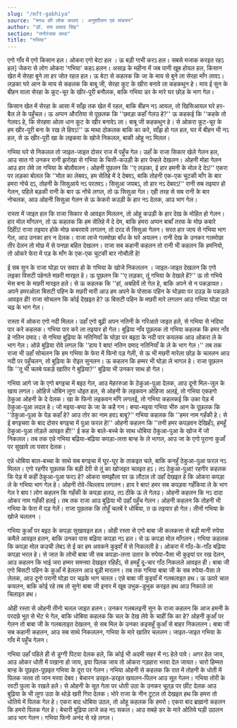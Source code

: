 ```yaml
---
slug: "/mft-gabhiya"
source: "मगध की लोक कथाएं : अनुशाीलन एवं संचयन"
author: "डॉ. राम प्रसाद सिंह"
section: "मनोरंजक कथा"
title: "गभिया"
---
```

एगो गाँव में एगो किसान हल। ओकरा एगो बेटा हल । ऊ बड़ी गाभी करऽ हल। सबसे मजाक करइत रहऽ हल] जेकरा से लोग ओकरा 'गभिया' कहऽ हलन। असाढ़ के महीना में जब पानी खूब होयल हल, किसान खेत में सेरहा बुने ला हर जोत रहल हल। ऊ बेटा से कहलक कि जा के माय से बुने ला सेरहा माँग लावऽ। लड़का घरे आन के माय से कहलक कि बाबू जी, सेरहा कूट के खीरा बनावे ला कहकथुन हे। माय ई सुन के बीहन वाला सेरहा के कूट-चूर के खीर-पूरी बनौलक, बाकि गभिया डर के मारे घर छोड़ के भाग गेल। 

किसान खेत में सेरहा के आसा में साँझ तक खेत में रहल, बाकि बीहन नऽ आयल, तो खिसिआयल घरे हर-बैल ले के पहुँचल। ऊ अप्पन औरतिया से पूछलक कि ''छवड़ा कहाँ गेलउ हे?'' ऊ कहकई कि ''कहके तो गेलवऽ हे, कि सेरहवा ओला धान कूट के खीर बनावेऽ ला। बाबू जी कहकथुन हे। से ओकरा कूट-चूर के हम खीर-पूरी बना के रख ले हिवऽ!'' ऊ माथा ठोकलक बाकि का करे, साँझ हो गल हल, घर में बीहन भी नऽ हल, से ऊ खीर-पूरी खा के लइकवा के खोजे निकलल, बाकी ओहू नऽ मिलल। 
 
गभिया घरे से निकलल तो जाइत-जाइत दोसर राज में पहुँच गेल। उहाँ के राजा सिकार खेले गेलन हल, आउ सात गो उनकर रानी झरोखा से गभिया के चित्ती-कउड़ी के हार पेन्हले देखलन। ओहनी मोहा गेलन आउ हार लेवे ला गभिया के बोलौवलन। ओहनी पूछलन कि ''ए लड़का, ई हार हमनी के मोल दे देऽ!'' एकरा पर लड़का बोलल कि ''मोल का लेबवऽ, हम सेतिहे में दे देबवऽ, बाकि तोहनी एक-एक चुटकी माँग के बार हमरा नोचे दऽ, तोहनी के सिसुआये नऽ परतवऽ। सिसुआ जयबऽ, तो हार नऽ देबवऽ!'' रानी सब तइयार हो गेलन, पहिले बड़की रानी के बार ऊ नोंचे लगल, तो ऊ सिसुआ गेल। एही तरह से सब रानी के बार नोचलक, आउ ओहनी सिसुआ गेलन से ऊ केकरो कउड़ी के हार नऽ देलक, आउ भाग गेल। 

रास्ता में जाइत हल कि राजा सिकार से आवइत मिललन, तो ओहू कउड़ी के हार देख के मोहित हो गेलन। हार मोल माँगलन, तो ऊ कहलक कि हम सेतिहे में दे देम, बाकि हमरा अप्पन बाबाँ तरफ के मोछ कबारे दिहींऽ! राजा तइयार होके मोछ कबरवावे लगलन, तो दरद से सिसुआ गेलन। सरत हार जाय से गभिया भाग गेल, आउ उनका हार न देलक। राजा लाजे गलमोछा बाँध के घरे अयलन। रानी देख के उनकर गलमोछा तीर देलन तो मोछ में से पनछा बहित देखलन। राजा सब कहानी कहलन तो रानी भी कहलन कि हमनियो, तो ओकरे फेरा में पड़ के माँग के एक-एक चुटकी बार नोचौली हे! 

ई सब सुन के राजा घोड़ा पर सवार हो के गभिया के खोजे निकललन । जाइत-जाइत देखलन कि एगो लइका विसटी पहेनले मछरी मारइत हे। ऊ पूछलन कि ''ए लड़का, तूं गभिया के देखले हें?'’ ऊ तो गभिये भेस बना के मछरी मारइत हले। से ऊ कहलक कि ''हां, अबहियें तो गेल हे, बाकि अपने से न पकड़ायत। अपने हमरओला बिसटी पहिन के मछरी मारी आउ हम अपने के पोसाक पहिन के घोड़वा पर दउड़ के पकड़ले आवइत ही! राजा सोचलन कि कोई देखइत हे? ऊ बिसटी पहिन के मछरी मारे लगलन आउ गभिया घोड़ा पर चढ़ के भाग गेल। 

रास्ता में ओकरा एगो नदी मिलल। उहाँ एगो बूढ़ी अपन नतिनी के गरिआते जाइत हले, से गभिया से नदिया पार करे कहलक। गभिया पार करे ला तइयार हो गेल। बुढ़िया नाँव पूछलक तो गभिया कहलक कि हमर नाँव हे नतिन दमाद। से गभिया बुढ़िया के नतिनियाँ के घोड़ा पर बइठा के नदी पार कयलक आउ ओकरा ले के भाग गेल। ओन्ने बुढ़िया रोवे लगल कि ''हाय रे बाप! नतिन दमाद नतिनियाँ के ले के भाग गेल।'' तब तक राजा भी उहाँ सोचलन कि हम गभिया के फेरा में फिनो पड़ गेली, से ऊ भी मछरी मारेला छोड़ के चललन आउ नदी पर पहुँचलन, तो बुढ़िया के रोइत सुनलन। ऊ कहलन कि हम्मर भी घोड़ा ले भागल हे। राजा पूछलन कि ''तू भी चलबे पकड़े खातिर गे बुढ़िया?'' बुढ़िया भी उनकर साथ हो गेल। 

गभिया आगे जा के एगो बगइचा में बइठ गेल, आउ मेहररुआ के ठेकुआ-पुआ देलक, आउ दूनो मिल-जुल के खाय लगल। ओहिजे धोबिन लूगा धोइत हल, से ओहनी के लइकवन ओहिजा अलई, तो गभिया एकहगो ठेकुआ ओहनी के दे देलक। खा के फिनो लइकवन माँगे लगलई, तो गभिया कहलकई कि उका पेड़ में ठेकुआ-पुआ लदल हे। जो मइया-बप्पा के जा के कहै गन। बप्पा-मइया गभिया भीरु आन के पूछलक कि ''ठेकुआ-पुआ के पेड़ कहाँ हे? आउ तोर का नाम हवऽ बाबू?'’ गभिया कहलक कि ''हमर नाम गहँकी हे। से ई बगइचवा के बाद दोसर बगइचा में पुआ फरल हे!'' ओहनी कहलन कि ''तनी हमर कपड़वन देखिहँऽ, हमहूँ ठेकुआ-पुआ तोड़ले आवइत ही!'' ई कह के बाले-बच्चे के साथ धोबिया ठेकुआ-पुआ के खोज में जो निकलल। तब तक एन्ने गभिया बढ़िया-बढ़िया कपड़ा-लत्ता बान्ह के ले भागल, आउ जा के एगो पुराना कुआँ पर सुखावे ला पसार देलक।
 
एन्ने धोबिया बाल-बच्चा के साथे सब बगइचा में घूर-घूर के ताकइत चले, बाकि कनहुँ ठेकुआ-पुआ फरल नऽ मिलल। एगो रहगीर पूछलक कि बड़ी देरी से तूं का खोजइत चलइत हऽ। तऽ ठेकुआ-पुआ! रहगीर कहलक कि पेड़ में कहीं ठेकुआ-पुआ फरऽ हे? ओकरा समझौला पर ऊ लौटल तो उहाँ देखइत हे कि ओकरा कपड़ा ले के गभिया भाग गेल हे। ओहनी रोवे-चिल्लाय लगलन। हाय रे बाप! हमर सब कपड़वा गहँकिया ले के भाग गेल रे बाप ! लोग कहलन कि गहँकी के कपड़ा हलउ, तऽ ठीके ऊ ले गेलउ। ओहनी कहलन कि नऽ दादा ओकर नाम गहँकी हलई। तब तक राजा आउ बुढ़िया भी उहाँ पहुँच गेलन। ओहनी कहलन कि तोहनी भी गभिया के फेरा में पड़ गेलें। राजा पूछलक कि तोहूँ चलबें रे धोबिया, त ऊ तइयार हो गेल। तीनों गभिया के खोजे चललन । 

गभिया कुआँ पर बइठ के कपड़ा सुखावइत हल। ओही रस्ता से एगो बाबा जी कलकत्ता से बड़ी मानी रुपेया कमैले आवइत हलन, बाकि उनका पास बढ़िया कपड़ा नऽ हल। से ऊ कपड़ा मोल माँगलन। गभिया कहलक कि कपड़ा मोल कउची लेबऽ से ई का हम अवकने कुइवाँ में से निकलली हे। ओकरा में गाँठ-के-गाँठ बढ़िया कपड़ा भरल हे। से जात के लोभी बाबा जी सब कपड़ा-लत्ता उतार के रुपेया-पैसा भी कुइयां पर रख देलन, आउ कहलन कि भाई जरा हम्मर समनवा देखइत रहिहँऽ, से हमहूँ दू-चार गाँठ निकलले आवइत ही। बाबा जी एगो बिसटी पहिन के कुआँ में हेललन आउ बूड़ी मारलन। तब तक गभिया बाबा जी के सब रुपेया-पैसा ले लेलक, आउ दूनो परानी घोड़ा पर चढ़के भाग चलल। एन्ने बाबा जी कुइयाँ में गलबलाइत हथ। ऊ ऊपरे चाल कयलन, बाकि कोई रहे तब तो सुने! बाबा जी इनार में खूब उभुक-डुभुक करइत हथ आउ निकाले ला चिलाइत हथ। 

ओही रस्ता से ओहनी तीनो चलल जाइत हलन। उनकर गलबलइनी सुन के राजा कहलन कि आज हमनी के परदछे भूत से भेंट भे गेल, बाकि धोबिया कहलक कि चल के देख लेवे के चाहीं कि का हे? ओहनी कुआँ पर गेलन तो बाबा जी के गलबलाइत देखलन, से सब मिल के उनका कइसहूँ कुआँ से बाहर निकललन। बाबा जी सब कहानी कहलन, आउ सब साथे निकललन, गभिया के मारे खातिर चललन। जाइत-जाइत गभिया के गाँव में पहुँच गेलन। 

गभिया उहाँ पहिले ही से डुग्गी पिटवा देलक हले, कि कोई भी अदमी सहर में नऽ हेले पावे। अगर हेल जाय, आउ ओकर धोती में पखाना हो जाय, इया पिलक जाय तो ओकरा गड़हारा भरवा देल जायत। चारो हिम्मत बान्ह के पूछइत-पूछइत गभिया के दूरा पर गेलन। गभिया ओहनी से कहलक कि रात में तोहनी के धोती में पिलक जतव तो जान मरवा देबव। बेचारन डरइत-डरइत खयलन-पिलन आउ सूत गेलन। गभिया तोरी के रवटी फुला के रखले हले। से ओहनी के सूत गेला पर धोती उठा के उनकर चूतड़ पर छींट देलक आउ बुढ़िया के भी लूगा उठा के थोड़े खरी गिरा देलक। भोरे राजा के नीन टूटल तो देखइत हथ कि हमरा तो धोतिये में पिलक गेल हे। एकरा बाद धोबिया उठल, तो ओहू कहलक कि हमरो। एकरा बाद ब्राह्मनो कहलन कि हमरो पिलक गेल हे। बेचारी बुढ़िया लाजे कह नऽ सकल। आउ सबहे डर के मारे ओतिये घड़ी उठलन आउ भाग गेलन। गभिया फिनो अनंद से रहे लगल। 
